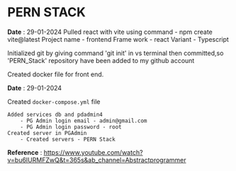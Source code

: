 # PERN STACK

**Date** : 29-01-2024
Pulled react with vite using command - npm create vite@latest
Project name - frontend
Frame work - react
Variant - Typescript

Initialized git by giving command 'git init' in vs terminal
then committed,so 'PERN_Stack' repository have been added to my github account

Created docker file for front end. 

**Date** : 29-01-2024

Created `docker-compose.yml` file

    Added services db and pdadmin4
        - PG Admin login email - admin@gmail.com
        - PG Admin login password - root
    Created server in PGAdmin
        - Created servers - PERN Stack

**Reference** : https://www.youtube.com/watch?v=bu6IURMFZwQ&t=365s&ab_channel=Abstractprogrammer
```